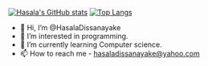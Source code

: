 [![Hasala's GitHub stats](https://github-readme-stats.vercel.app/api?username=HasalaDissanayake&hide=prs&show_icons=true&theme=radical)](https://github.com/HasalaDissanayake)
[![Top Langs](https://github-readme-stats.vercel.app/api/top-langs/?username=HasalaDissanayake&layout=compact&theme=radical)](https://github.com/HasalaDissanayake)




- 👋 Hi, I’m @HasalaDissanayake
- 👀 I’m interested in programming.
- 🌱 I’m currently learning Computer science.
- 📫 How to reach me - hasaladissanayake@yahoo.com

<!---
HasalaDissanayake/HasalaDissanayake is a ✨ special ✨ repository because its `README.md` (this file) appears on your GitHub profile.
You can click the Preview link to take a look at your changes.
--->
